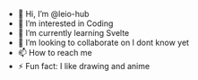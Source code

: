 - 👋 Hi, I’m @leio-hub
- 👀 I’m interested in Coding
- 🌱 I’m currently learning Svelte
- 💞️ I’m looking to collaborate on I dont know yet
- 📫 How to reach me
- ⚡ Fun fact: I like drawing and anime

<!---
leio-hub/leio-hub is a ✨ special ✨ repository because its `README.md` (this file) appears on your GitHub profile.
You can click the Preview link to take a look at your changes.
--->
